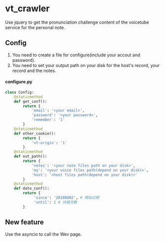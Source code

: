 # vt_crawler
Use jquery to get the pronunciation challenge content of the voicetube service for the personal note.

## Config
1. You need to create a file for configure(include your accout and password).
2. You need to set your output path on your disk for the host's record, your record and the notes.
#### configure.py
```python
class Config:
    @staticmethod
    def get_conf():
        return {
            'email': '<your email>',
            'password': '<your password>',
            'remember': '1'
        }
    @staticmethod
    def other_cookie():
        return {
            'vt-origin': '1'
        }
    @staticmethod
    def out_path():
        return {
            'notes': '<your note files path on your disk>',
            'my': '<your voice files path(depend on your disk)>',
            'host': '<host files path(depend on your disk)>'
        }
    @staticmethod
    def date_conf():
        return {
             'since': '20180802', # 開始日期
             'until': 2 # 持續天數
        }
```
## New feature
Use the asyncio to call the Wev page.
